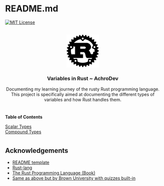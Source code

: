 <a name="readme-top"></a>
# README.md

[![MIT License][license-shield]][license-url]

<!-- PROJECT LOGO -->
<br />
<div align="center">
  <a href="https://github.com/AchroDev/rust_variables">
    <img src ="images/rust.png" alt="Logo">
  </a>
<h3 align="center"> Variables in Rust ~ AchroDev </h3>

  <p align="center">
    Documenting my learning journey of the rusty Rust programming language. This project is specifically aimed at documenting the different types of variables and how Rust handles them.
    <br />
  </p>
</div>

# 

**Table of Contents**

[Scalar Types](/src/scalar_types/README.md)  
[Compound Types](/src/compound_types/README.md)

#

<!-- ACKNOWLEDGEMENTS -->
## Acknowledgements
* [README template](https://github.com/othneildrew/Best-README-Template)
* [Rust-lang](https://www.rust-lang.org/)
* [The Rust Programming Language (Book)](https://doc.rust-lang.org/stable/book/)
* [Same as above but by Brown University with quizzes built-in](https://rust-book.cs.brown.edu/)

<!-- MARKDOWN LINKS & IMAGES -->
<!-- https://www.markdownguide.org/basic-syntax/#reference-style-links -->
[license-shield]: https://img.shields.io/github/license/AchroDev/AchroDev.svg?style=for-the-badge
[license-url]: https://github.com/AchroDev/rust_variables/blob/main/LICENSE.txt